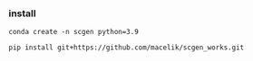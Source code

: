 ### install

```
conda create -n scgen python=3.9

pip install git+https://github.com/macelik/scgen_works.git
```
